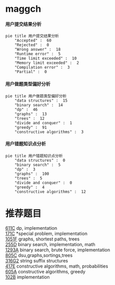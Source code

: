 # maggch

<!-- tabs:start -->



#### **用户提交结果分析**

```mermaid
pie title 用户提交结果分析
    "Accepted" :  60
    "Rejected" :  0
    "Wrong answer" :  18
    "Runtime error" :  5
    "Time limit exceeded" :  10
    "Memory limit exceeded" :  2
    "Compilation error" :  3
    "Partial" :  0
```

#### **用户做题类型偏好分析**

```mermaid
pie title 用户做题类型偏好分析
    "data structures" :  15
    "binary search" :  14
    "dp" :  46
    "graphs" :  13
    "trees" :  12
    "divide and conquer" :  1
    "greedy" :  91
    "constructive algorithms" :  3
```
#### **用户错题知识点分析**

```mermaid
pie title 用户错题知识点分析
    "data structures" :  0
    "binary search" :  5
    "dp" :  3
    "graphs" :  100
    "trees" :  5
    "divide and conquer" :  0
    "greedy" :  4
    "constructive algorithms" :  12
```



<!-- tabs:end -->
# 推荐题目
[611C](https://codeforces.com/contest/611/problem/C)		dp,
                        implementation		  
[171C](https://codeforces.com/contest/171/problem/C)		*special problem,
                        implementation		  
[1051F](https://codeforces.com/contest/1051/problem/F)		graphs,
                        shortest paths,
                        trees		  
[255D](https://codeforces.com/contest/255/problem/D)		binary search,
                        implementation,
                        math		  
[1293A](https://codeforces.com/contest/1293/problem/A)		binary search,
                        brute force,
                        implementation		  
[805C](https://codeforces.com/contest/805/problem/C)		dsu,graphs,sortings,trees		  
[316G2](https://codeforces.com/contest/316G/problem/2)		string suffix structures		  
[417E](https://codeforces.com/contest/417/problem/E)		constructive algorithms,
                        math,
                        probabilities		  
[605A](https://codeforces.com/contest/605/problem/A)		constructive algorithms,
                        greedy		  
[102B](https://codeforces.com/contest/102/problem/B)		implementation		  
